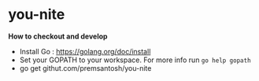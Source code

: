# you-nite

**How to checkout and develop**
* Install Go : https://golang.org/doc/install
* Set your GOPATH to your workspace. For more info run `go help gopath`
* go get githut.com/premsantosh/you-nite
